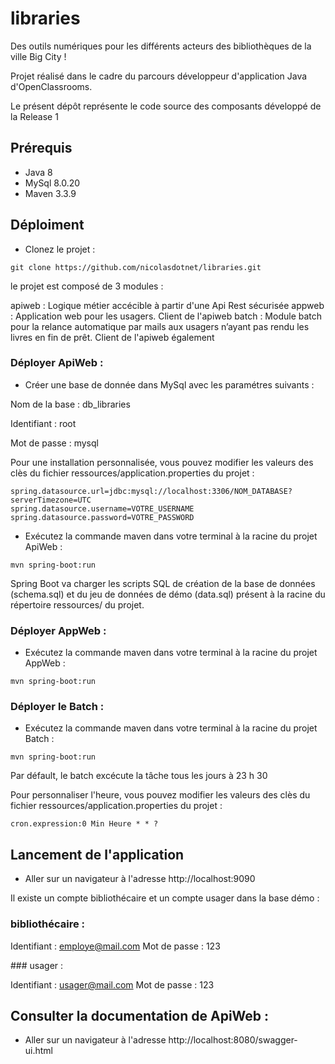 # libraries

Des outils numériques pour les différents acteurs des bibliothèques de la ville Big City !

Projet réalisé dans le cadre du parcours développeur d'application Java d'OpenClassrooms.

Le présent dépôt représente le code source des composants développé de la Release 1


## Prérequis

- Java 8
- MySql 8.0.20
- Maven 3.3.9

## Déploiment

- Clonez le projet : 

```shell
git clone https://github.com/nicolasdotnet/libraries.git
```

le projet est composé de 3 modules : 

apiweb : Logique métier accécible à partir d'une Api Rest sécurisée
appweb : Application web pour les usagers. Client de l'apiweb
batch : Module batch pour la relance automatique par mails aux usagers n’ayant pas rendu les livres en fin de prêt. Client de l'apiweb également

### Déployer ApiWeb : 

- Créer une base de donnée dans MySql avec les paramétres suivants : 

Nom de la base  : db_libraries

Identifiant : root

Mot de passe : mysql

Pour une installation personnalisée, vous pouvez modifier les valeurs des clès du fichier ressources/application.properties du projet :  

```shell
spring.datasource.url=jdbc:mysql://localhost:3306/NOM_DATABASE?serverTimezone=UTC
spring.datasource.username=VOTRE_USERNAME
spring.datasource.password=VOTRE_PASSWORD
```
- Exécutez la commande maven dans votre terminal à la racine du projet ApiWeb :

```shell
mvn spring-boot:run
```
Spring Boot va charger les scripts SQL de création de la base de données (schema.sql) et du jeu de données de démo (data.sql) présent à la racine du répertoire ressources/ du projet.

### Déployer AppWeb :

- Exécutez la commande maven dans votre terminal à la racine du projet AppWeb :

```shell
mvn spring-boot:run
```

### Déployer le Batch : 

- Exécutez la commande maven dans votre terminal à la racine du projet Batch :

```shell
mvn spring-boot:run
```
Par défault, le batch excécute la tâche tous les jours à 23 h 30

Pour personnaliser l'heure, vous pouvez modifier les valeurs des clès du fichier ressources/application.properties du projet : 

```shell
cron.expression:0 Min Heure * * ?
``` 

## Lancement de l'application

- Aller sur un navigateur à l'adresse http://localhost:9090

Il existe un compte bibliothécaire et un compte usager dans la base démo :

### bibliothécaire : 

Identifiant : employe@mail.com
Mot de passe : 123

### usager :

Identifiant : usager@mail.com
Mot de passe : 123

## Consulter la documentation de ApiWeb : 

- Aller sur un navigateur à l'adresse http://localhost:8080/swagger-ui.html


